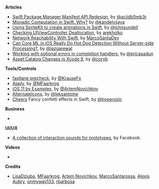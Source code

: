 
**Articles**

* [Swift Package Manager Manifest API Redesign](https://swift.org/blog/swift-package-manager-manifest-api-redesign/), by [@aciidb0mb3r](https://twitter.com/aciidb0mb3r/)
* [Monadic Computation in Swift. Why?](https://kandelvijaya.com/2017/06/25/whymondaiccomputation/) by [@kandelvijaya](https://twitter.com/kandelvijaya)
* [Using SpriteKit to create animations in Swift](https://www.swiftbysundell.com/posts/using-spritekit-to-create-animations-in-swift), by [@johnsundell](https://twitter.com/johnsundell)
* [Checking UIViewController Deallocation](http://holko.pl/2017/06/26/checking-uiviewcontroller-deallocation/), by [arekholko](https://twitter.com/arekholko)
* [Network Reachability With Swift](https://marcosantadev.com/network-reachability-swift/), by [MarcoSantaDev](https://twitter.com/MarcoSantaDev)
* [Can Core ML in iOS Really Do Hot Dog Detection Without Server-side Processing?](https://savvyapps.com/blog/core-ml-ios-hot-dog-detection-no-server), by [@jazgarewal](https://twitter.com/jazgarewal)
* [Working with optional errors in completion handlers](http://ericasadun.com/2017/06/27/working-with-optional-errors-in-completion-handlers/), by [@ericasadun](https://twitter.com/ericasadun)
* [Asset Catalog Changes in Xcode 9](http://martiancraft.com/blog/2017/06/xcode9-assets/), by [@coryb](https://twitter.com/coryb)


**Tools/Controls**

* [fastlane precheck](https://fabric.io/blog/introducing-fastlane-precheck), by [@KrauseFx](https://twitter.com/KrauseFx)
* [Apply](https://github.com/mfaarkrog/apply), by [@MFaarkrog](https://twitter.com/mfaarkrog)
* [iOS 11 by Examples](https://github.com/artemnovichkov/iOS-11-by-Examples), by [@ArtemNovichkov](https://twitter.com/iosartem)
* [AlternateIcons](https://github.com/alexaubry/alternate-icons), by [@leksantoine](https://twitter.com/leksantoine)
* [Cheers](https://github.com/hyperoslo/Cheers)  Fancy confetti effects in Swift, by [@hyperoslo](https://github.com/hyperoslo)

**Business**

*

**UI/UX**

* [A collection of interaction sounds for prototypes](http://facebook.design/soundkit), by Facebook. 

**Videos**

*

**Credits**

* [LisaDziuba](https://github.com/lisadziuba), [MFaarkrog](https://github.com/mfaarkrog), [Artem Novichkov](https://github.com/artemnovichkov), [MarcoSantarossa](https://github.com/MarcoSantarossa), [Alexis Aubry](https://github.com/alexaubry), [onmyway133](https://github.com/onmyway133), [rbarbosa](https://github.com/rbarbosa)
